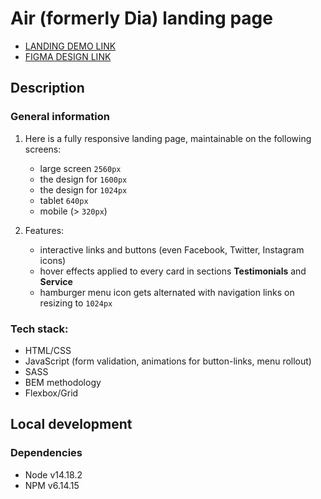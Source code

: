# Air (formerly Dia) landing page
- [LANDING DEMO LINK](https://jstmpelowycz.github.io/layout_dia/)
- [FIGMA DESIGN LINK](https://www.figma.com/file/7qwsWggv9BAxMi2VPhBuPr/Air-(formerly-Dia)?node-id=9138%3A35)

## Description
### General information
1. Here is a fully responsive landing page, maintainable on the following screens:
   - large screen `2560px`
   - the design for `1600px`
   - the design for `1024px`
   - tablet `640px`
   - mobile (> `320px`)

2. Features:
   - interactive links and buttons (even Facebook, Twitter, Instagram icons)
   - hover effects applied to every card in sections **Testimonials** and **Service**
   - hamburger menu icon gets alternated with navigation links on resizing to `1024px`

### Tech stack:
  - HTML/CSS
  - JavaScript (form validation, animations for button-links, menu rollout)
  - SASS
  - BEM methodology
  - Flexbox/Grid

## Local development
### Dependencies
* Node v14.18.2
* NPM v6.14.15
